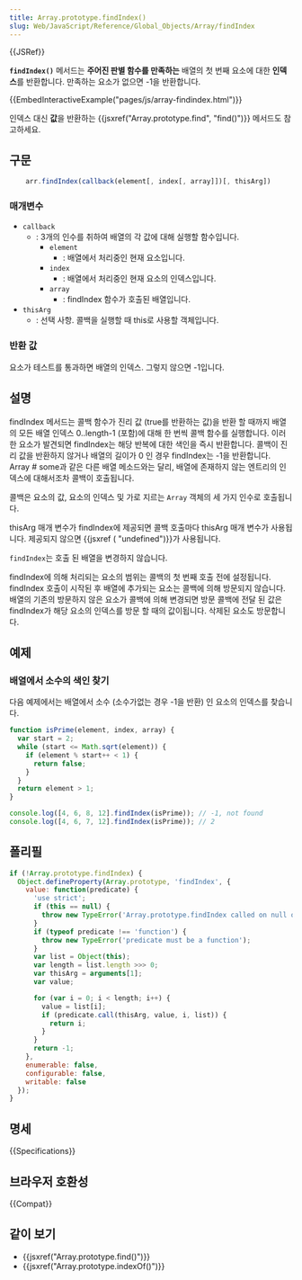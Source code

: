 ```yaml
---
title: Array.prototype.findIndex()
slug: Web/JavaScript/Reference/Global_Objects/Array/findIndex
---
```

{{JSRef}}

**`findIndex()`** 메서드는 **주어진 판별 함수를 만족하는** 배열의 첫 번째 요소에 대한 **인덱스**를 반환합니다. 만족하는 요소가 없으면 -1을 반환합니다.

{{EmbedInteractiveExample("pages/js/array-findindex.html")}}

인덱스 대신 **값**을 반환하는 {{jsxref("Array.prototype.find", "find()")}} 메서드도 참고하세요.

## 구문

```js
    arr.findIndex(callback(element[, index[, array]])[, thisArg])
```

### 매개변수

- `callback`
  - : 3개의 인수를 취하여 배열의 각 값에 대해 실행할 함수입니다.
    - `element`
      - : 배열에서 처리중인 현재 요소입니다.
    - `index`
      - : 배열에서 처리중인 현재 요소의 인덱스입니다.
    - `array`
      - : findIndex 함수가 호출된 배열입니다.
- `thisArg`
  - : 선택 사항. 콜백을 실행할 때 this로 사용할 객체입니다.

### 반환 값

요소가 테스트를 통과하면 배열의 인덱스. 그렇지 않으면 -1입니다.

## 설명

findIndex 메서드는 콜백 함수가 진리 값 (true를 반환하는 값)을 반환 할 때까지 배열의 모든 배열 인덱스 0..length-1 (포함)에 대해 한 번씩 콜백 함수를 실행합니다. 이러한 요소가 발견되면 findIndex는 해당 반복에 대한 색인을 즉시 반환합니다. 콜백이 진리 값을 반환하지 않거나 배열의 길이가 0 인 경우 findIndex는 -1을 반환합니다. Array # some과 같은 다른 배열 메소드와는 달리, 배열에 존재하지 않는 엔트리의 인덱스에 대해서조차 콜백이 호출됩니다.

콜백은 요소의 값, 요소의 인덱스 및 가로 지르는 `Array` 객체의 세 가지 인수로 호출됩니다.

thisArg 매개 변수가 findIndex에 제공되면 콜백 호출마다 thisArg 매개 변수가 사용됩니다. 제공되지 않으면 {{jsxref ( "undefined")}}가 사용됩니다.

`findIndex`는 호출 된 배열을 변경하지 않습니다.

findIndex에 의해 처리되는 요소의 범위는 콜백의 첫 번째 호출 전에 설정됩니다. findIndex 호출이 시작된 후 배열에 추가되는 요소는 콜백에 의해 방문되지 않습니다. 배열의 기존의 방문하지 않은 요소가 콜백에 의해 변경되면 방문 콜백에 전달 된 값은 findIndex가 해당 요소의 인덱스를 방문 할 때의 값이됩니다. 삭제된 요소도 방문합니다.

## 예제

### 배열에서 소수의 색인 찾기

다음 예제에서는 배열에서 소수 (소수가없는 경우 -1을 반환) 인 요소의 인덱스를 찾습니다.

```js
function isPrime(element, index, array) {
  var start = 2;
  while (start <= Math.sqrt(element)) {
    if (element % start++ < 1) {
      return false;
    }
  }
  return element > 1;
}

console.log([4, 6, 8, 12].findIndex(isPrime)); // -1, not found
console.log([4, 6, 7, 12].findIndex(isPrime)); // 2
```

## 폴리필

```js
if (!Array.prototype.findIndex) {
  Object.defineProperty(Array.prototype, 'findIndex', {
    value: function(predicate) {
      'use strict';
      if (this == null) {
        throw new TypeError('Array.prototype.findIndex called on null or undefined');
      }
      if (typeof predicate !== 'function') {
        throw new TypeError('predicate must be a function');
      }
      var list = Object(this);
      var length = list.length >>> 0;
      var thisArg = arguments[1];
      var value;

      for (var i = 0; i < length; i++) {
        value = list[i];
        if (predicate.call(thisArg, value, i, list)) {
          return i;
        }
      }
      return -1;
    },
    enumerable: false,
    configurable: false,
    writable: false
  });
}
```

## 명세

{{Specifications}}

## 브라우저 호환성

{{Compat}}

## 같이 보기

- {{jsxref("Array.prototype.find()")}}
- {{jsxref("Array.prototype.indexOf()")}}
